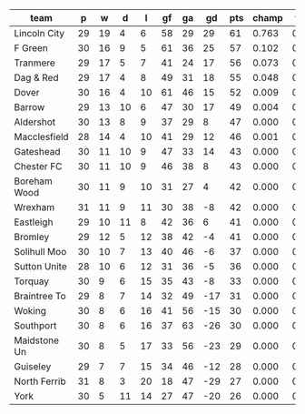 |     team     | p  | w  | d  | l  | gf | ga | gd  | pts | champ | top2  | top3  | top4  |  5-7  | bot4  | bot3  | bot2  |
|--------------|----|----|----|----|----|----|-----|-----|-------|-------|-------|-------|-------|-------|-------|-------|
| Lincoln City | 29 | 19 |  4 |  6 | 58 | 29 |  29 |  61 | 0.763 | 0.917 | 0.972 | 0.992 | 0.008 | 0.000 | 0.000 | 0.000|
| F Green      | 30 | 16 |  9 |  5 | 61 | 36 |  25 |  57 | 0.102 | 0.417 | 0.660 | 0.827 | 0.165 | 0.000 | 0.000 | 0.000|
| Tranmere     | 29 | 17 |  5 |  7 | 41 | 24 |  17 |  56 | 0.073 | 0.330 | 0.584 | 0.770 | 0.215 | 0.000 | 0.000 | 0.000|
| Dag & Red    | 29 | 17 |  4 |  8 | 49 | 31 |  18 |  55 | 0.048 | 0.220 | 0.445 | 0.668 | 0.301 | 0.000 | 0.000 | 0.000|
| Dover        | 30 | 16 |  4 | 10 | 61 | 46 |  15 |  52 | 0.009 | 0.064 | 0.176 | 0.350 | 0.518 | 0.000 | 0.000 | 0.000|
| Barrow       | 29 | 13 | 10 |  6 | 47 | 30 |  17 |  49 | 0.004 | 0.038 | 0.111 | 0.239 | 0.555 | 0.000 | 0.000 | 0.000|
| Aldershot    | 30 | 13 |  8 |  9 | 37 | 29 |   8 |  47 | 0.000 | 0.001 | 0.008 | 0.030 | 0.286 | 0.000 | 0.000 | 0.000|
| Macclesfield | 28 | 14 |  4 | 10 | 41 | 29 |  12 |  46 | 0.001 | 0.012 | 0.038 | 0.099 | 0.461 | 0.000 | 0.000 | 0.000|
| Gateshead    | 30 | 11 | 10 |  9 | 47 | 33 |  14 |  43 | 0.000 | 0.001 | 0.005 | 0.015 | 0.205 | 0.000 | 0.000 | 0.000|
| Chester FC   | 30 | 11 | 10 |  9 | 46 | 38 |   8 |  43 | 0.000 | 0.000 | 0.001 | 0.005 | 0.099 | 0.000 | 0.000 | 0.000|
| Boreham Wood | 30 | 11 |  9 | 10 | 31 | 27 |   4 |  42 | 0.000 | 0.000 | 0.000 | 0.001 | 0.046 | 0.000 | 0.000 | 0.000|
| Wrexham      | 31 | 11 |  9 | 11 | 30 | 38 |  -8 |  42 | 0.000 | 0.000 | 0.000 | 0.000 | 0.007 | 0.004 | 0.001 | 0.000|
| Eastleigh    | 29 | 10 | 11 |  8 | 42 | 36 |   6 |  41 | 0.000 | 0.000 | 0.001 | 0.004 | 0.089 | 0.000 | 0.000 | 0.000|
| Bromley      | 29 | 12 |  5 | 12 | 38 | 42 |  -4 |  41 | 0.000 | 0.000 | 0.000 | 0.001 | 0.031 | 0.001 | 0.001 | 0.000|
| Solihull Moo | 30 | 10 |  7 | 13 | 40 | 46 |  -6 |  37 | 0.000 | 0.000 | 0.000 | 0.000 | 0.003 | 0.018 | 0.005 | 0.001|
| Sutton Unite | 28 | 10 |  6 | 12 | 31 | 36 |  -5 |  36 | 0.000 | 0.000 | 0.000 | 0.000 | 0.012 | 0.008 | 0.003 | 0.001|
| Torquay      | 30 |  9 |  6 | 15 | 35 | 43 |  -8 |  33 | 0.000 | 0.000 | 0.000 | 0.000 | 0.000 | 0.092 | 0.043 | 0.017|
| Braintree To | 29 |  8 |  7 | 14 | 32 | 49 | -17 |  31 | 0.000 | 0.000 | 0.000 | 0.000 | 0.000 | 0.195 | 0.103 | 0.044|
| Woking       | 30 |  8 |  6 | 16 | 41 | 56 | -15 |  30 | 0.000 | 0.000 | 0.000 | 0.000 | 0.000 | 0.351 | 0.208 | 0.103|
| Southport    | 30 |  8 |  6 | 16 | 37 | 63 | -26 |  30 | 0.000 | 0.000 | 0.000 | 0.000 | 0.000 | 0.624 | 0.458 | 0.272|
| Maidstone Un | 30 |  8 |  5 | 17 | 33 | 56 | -23 |  29 | 0.000 | 0.000 | 0.000 | 0.000 | 0.000 | 0.645 | 0.482 | 0.297|
| Guiseley     | 29 |  7 |  7 | 15 | 34 | 46 | -12 |  28 | 0.000 | 0.000 | 0.000 | 0.000 | 0.000 | 0.360 | 0.223 | 0.112|
| North Ferrib | 31 |  8 |  3 | 20 | 18 | 47 | -29 |  27 | 0.000 | 0.000 | 0.000 | 0.000 | 0.000 | 0.896 | 0.805 | 0.674|
| York         | 30 |  5 | 11 | 14 | 27 | 47 | -20 |  26 | 0.000 | 0.000 | 0.000 | 0.000 | 0.000 | 0.804 | 0.670 | 0.479|

